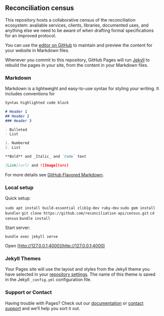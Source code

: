 ## Reconciliation census

This repository hosts a collaborative census of the reconciliation ecosystem: available services, clients, libraries, documented uses, and anything else we need to be aware of when drafting formal specifications for an improved protocol.

You can use the [editor on GitHub](https://github.com/reconciliation-api/census/edit/master/README.md) to maintain and preview the content for your website in Markdown files.

Whenever you commit to this repository, GitHub Pages will run [Jekyll](https://jekyllrb.com/) to rebuild the pages in your site, from the content in your Markdown files.

### Markdown

Markdown is a lightweight and easy-to-use syntax for styling your writing. It includes conventions for

```markdown
Syntax highlighted code block

# Header 1
## Header 2
### Header 3

- Bulleted
- List

1. Numbered
2. List

**Bold** and _Italic_ and `Code` text

[Link](url) and ![Image](src)
```

For more details see [GitHub Flavored Markdown](https://guides.github.com/features/mastering-markdown/).

### Local setup

Quick setup:

`sudo apt install build-essential zlib1g-dev ruby-dev`
`sudo gem install bundler`
`git clone https://github.com/reconciliation-api/census.git`
`cd census`
`bundle install`

Start server:

`bundle exec jekyll serve`

Open [http://127.0.0.1:4000](http://127.0.0.1:4000)


### Jekyll Themes

Your Pages site will use the layout and styles from the Jekyll theme you have selected in your [repository settings](https://github.com/reconciliation-api/census/settings). The name of this theme is saved in the Jekyll `_config.yml` configuration file.

### Support or Contact

Having trouble with Pages? Check out our [documentation](https://help.github.com/categories/github-pages-basics/) or [contact support](https://github.com/contact) and we’ll help you sort it out.

